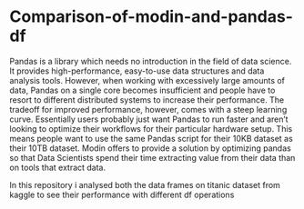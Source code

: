 # Comparison-of-modin-and-pandas-df

Pandas is a library which needs no introduction in the field of data science. It provides high-performance, easy-to-use data structures and data analysis tools. However, when working with excessively large amounts of data, Pandas on a single core becomes insufficient and people have to resort to different distributed systems to increase their performance. The tradeoff for improved performance, however, comes with a steep learning curve. Essentially users probably just want Pandas to run faster and aren’t looking to optimize their workflows for their particular hardware setup. This means people want to use the same Pandas script for their 10KB dataset as their 10TB dataset. Modin offers to provide a solution by optimizing pandas so that Data Scientists spend their time extracting value from their data than on tools that extract data.

In this repository i analysed both the data frames on titanic dataset from kaggle to see their performance with different df operations
